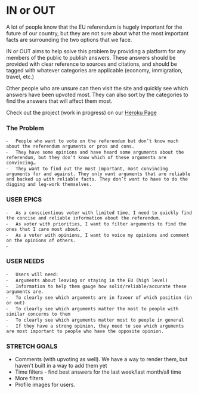 # IN or OUT

A lot of people know that the EU referendum is hugely important for the future of our country, but they are not sure about what the most important facts are surrounding the two options that we face. 

IN or OUT aims to help solve this problem by providing a platform for any members of the public to publish answers. These answers should be provided with clear reference to sources and citations, and should be tagged with whatever categories are applicable (economy, immigration, travel, etc.)

Other people who are unsure can then visit the site and quickly see which answers have been upvoted most. They can also sort by the categories to find the answers that will affect them most. 

Check out the project (work in progress) on our [Heroku Page](http://inorout.herokuapp.com)

### The Problem
	⁃	People who want to vote on the referendum but don’t know much about the referendum arguments or pros and cons. 
	⁃	They have some opinions and have heard some arguments about the referendum, but they don’t know which of these arguments are convincing… 
	⁃	They want to find out the most important, most convincing arguments for and against. They only want arguments that are reliable and backed up with reliable facts. They don’t want to have to do the digging and leg-work themselves.


### USER EPICS
	⁃	As a conscientious voter with limited time, I need to quickly find the concise and reliable information about the referendum.
	⁃	As voter with priorities, I want to filter arguments to find the ones that I care most about.
	⁃	As a voter with opinions, I want to voice my opinions and comment on the opinions of others.
	⁃	
### USER NEEDS
	⁃	Users will need:
	⁃	Arguments about leaving or staying in the EU (high level)
	⁃	Information to help them gauge how solid/reliable/accurate these arguments are.
	⁃	To clearly see which arguments are in favour of which position (in or out)
	⁃	To clearly see which arguments matter the most to people with similar concerns to them
	⁃	To clearly see which arguments matter most to people in general
	⁃	If they have a strong opinion, they need to see which arguments are most important to people who have the opposite opinion.

### STRETCH GOALS
- Comments (with upvoting as well). We have a way to render them, but haven't built in a way to add them yet
- Time filters - find best answers for the last week/last month/all time
- More filters
- Profile images for users.
